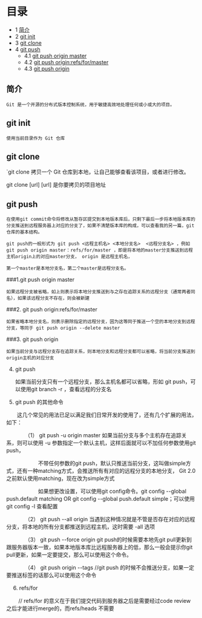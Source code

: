 # 目录
* 1 [简介](#简介)
* 2 [git init](#git-init)
* 3 [git clone](#git-clone)
* 4 [git push](#git-push)
  * 4.1 [git push origin master](#1.git-push-origin-master)
  * 4.2 [git push origin:refs/for/master](#git-push-origin:refs/for/master)
  * 4.3 [git push origin](#3.-git-push-origin)
  
## 简介
    Git 是一个开源的分布式版本控制系统，用于敏捷高效地处理任何或小或大的项目。
## git init
    使用当前目录作为 Git 仓库
## git clone
 `git clone 拷贝一个 Git 仓库到本地，让自己能够查看该项目，或者进行修改。
 
  git clone [url]  [url] 是你要拷贝的项目地址

## git push

	在使用git commit命令将修改从暂存区提交到本地版本库后，只剩下最后一步将本地版本库的分支推送到远程服务器上对应的分支了，如果不清楚版本库的构成，可以查看我的另一篇，git 仓库的基本结构。

    git push的一般形式为 git push <远程主机名> <本地分支名>  <远程分支名> ，例如 git push origin master：refs/for/master ，即是将本地的master分支推送到远程主机origin上的对应master分支， origin 是远程主机名，

    第一个master是本地分支名，第二个master是远程分支名。

###1.git push origin master

	如果远程分支被省略，如上则表示将本地分支推送到与之存在追踪关系的远程分支（通常两者同名），如果该远程分支不存在，则会被新建
        
###2. git push origin:refs/for/master 

	如果省略本地分支名，则表示删除指定的远程分支，因为这等同于推送一个空的本地分支到远程分支，等同于 git push origin --delete master

###3. git push origin
				
	如果当前分支与远程分支存在追踪关系，则本地分支和远程分支都可以省略，将当前分支推送到origin主机的对应分支 

4. git push

	如果当前分支只有一个远程分支，那么主机名都可以省略，形如 git push，可以使用git branch -r ，查看远程的分支名

5. git push 的其他命令

　　这几个常见的用法已足以满足我们日常开发的使用了，还有几个扩展的用法，如下：

　　　　（1） git push -u origin master 如果当前分支与多个主机存在追踪关系，则可以使用 -u 参数指定一个默认主机，这样后面就可以不加任何参数使用git push，

　　　　　　不带任何参数的git push，默认只推送当前分支，这叫做simple方式，还有一种matching方式，会推送所有有对应的远程分支的本地分支， Git 2.0之前默认使用matching，现在改为simple方式

　　　　　　如果想更改设置，可以使用git config命令。git config --global push.default matching OR git config --global push.default simple；可以使用git config -l 查看配置

　　　　（2） git push --all origin 当遇到这种情况就是不管是否存在对应的远程分支，将本地的所有分支都推送到远程主机，这时需要 -all 选项

　　　　（3） git push --force origin git push的时候需要本地先git pull更新到跟服务器版本一致，如果本地版本库比远程服务器上的低，那么一般会提示你git pull更新，如果一定要提交，那么可以使用这个命令。

　　　　（4） git push origin --tags //git push 的时候不会推送分支，如果一定要推送标签的话那么可以使用这个命令

　   6. refs/for

　　  // refs/for 的意义在于我们提交代码到服务器之后是需要经过code review 之后才能进行merge的，而refs/heads 不需要
